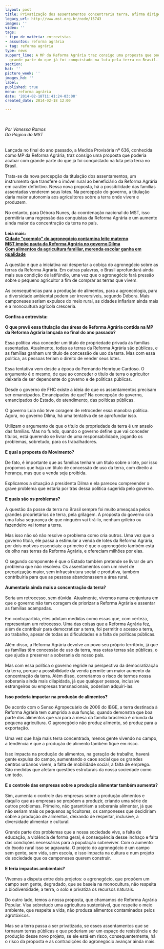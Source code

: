 ```yaml
---
layout: post
title: Privatização dos assentamentos concentraria terra, afirma dirigente
legacy_url: http://www.mst.org.br/node/15743
images: ''
video: ''
tags:
- tipo de matéria: entrevistas
- assuntos: reforma agrária
- tag: reforma agrária
type: news
support_line: A MP da Reforma Agrária traz consigo uma proposta que poderia acabar  com
  grande parte do que já foi conquistado na luta pela terra no Brasil.
section: 
hat: ''
picture_week: ''
images_hd: ''
label: 
published: true
menu: reforma agrária
date: '2014-02-18T11:41:24-03:00'
created_date: 2014-02-18 12:00

---
```

<p><br><em><br>Por Vanessa Ramos<br>Da Página do MST<br></em><br><br>Lançada no final do ano passado, a Medida Provisória nº 636, conhecida como MP da Reforma Agrária, traz consigo uma proposta que poderia acabar com grande parte do que já foi conquistado na luta pela terra no Brasil.<br><br>Trata-se da nova percepção da titulação dos assentamentos, um instrumento que transfere o imóvel rural ao beneficiário da Reforma Agrária em caráter definitivo. Nessa nova proposta, há a possibilidade das famílias assentadas venderem seus lotes. Na percepção do governo, a titulação daria maior autonomia aos agricultores sobre a terra onde vivem e produzem.<br><br>No entanto, para Débora Nunes, da coordenação nacional do MST, isso permitiria uma regressão das conquistas da Reforma Agrária e um aumento ainda maior da concentração da terra no país.<br><br><strong>Leia mais:<br><a href="http://www.mst.org.br/node/15738">Cidade "exemplo" do agronegócio contamina leite materno <br></a></strong><a href="http://www.mst.org.br/node/15722"><strong>MST impõe pauta da Reforma Agrária no governo Dilma <br></strong></a><a href="http://www.mst.org.br/node/15742"><strong>Com alimentos da agricultura familiar, merenda escolar ganha em qualidade </strong></a><a href="http://www.mst.org.br/node/15742"><strong><br></strong></a><br>A questão é que a iniciativa vai despertar a cobiça do agronegócio sobre as terras da Reforma Agrária. Em outras palavras, o Brasil aprofundará ainda mais sua condição de latifúndio, uma vez que o agronegócio fará pressão sobre o pequeno agricultor a fim de comprar as terras que vivem.<br><br>As consequências para a produção de alimentos, para a agroecologia, para a diversidade ambiental podem ser irreversíveis, segundo Débora. Mais camponeses seriam expulsos do meio rural, as cidades inflariam ainda mais e a monocultura agrícola cresceria.<br><br><strong>Confira a entrevista:<br></strong><br><strong>O que prevê essa titulação das áreas de Reforma Agrária contida na MP da Reforma Agrária lançada no final do ano passado?</strong><br><br>Essa política visa conceder um título de propriedade privada às famílias assentadas. Atualmente, todas as terras da Reforma Agrária são públicas, e as famílias ganham um título de concessão de uso da terra. Mas com essa política, as pessoas teriam o direito de vender seus lotes.<br><br>Essa tentativa vem desde a época do Fernando Henrique Cardoso. O argumento é o mesmo, de que ao conceder o título da terra o agricultor deixaria de ser dependente do governo e de políticas públicas.<br><br>Desde o governo de FHC existe a ideia de que os assentamentos precisam ser emancipados. Emancipados de que? Na concepção do governo, emancipados do Estado, do atendimento, das políticas públicas. <br><br>O governo Lula não teve coragem de retroceder essa manobra política. Agora, no governo Dilma, há uma tentativa de se aprofundar isso.<br><br>Utilizam o argumento de que o título de propriedade da terra é um anseio das famílias. Mas no fundo, quando o governo define que vai conceder títulos, está querendo se livrar de uma responsabilidade, jogando os problemas, sobretudo, para os trabalhadores.<br><br><strong>E qual a proposta do Movimento?<br></strong><br>De fato, é importante que as famílias tenham um título sobre o lote, por isso propomos que haja um título de concessão de uso da terra, com direito à herança, mas que a venda seja proibida.<br><br>Explicamos a situação à presidenta Dilma e ela pareceu compreender o grave problema que estaria por trás dessa política sugerida pelo governo.<br><br><strong>E quais são os problemas? <br></strong><br>A questão da posse da terra no Brasil sempre foi muito ameaçada pelos grandes proprietários de terra, pela grilagem. A proposta do governo cria uma falsa segurança de que ninguém vai tirá-lo, nenhum grileiro ou fazendeiro vai tomar a terra. <br><br>Mas isso não só não resolve o problema como cria outros. Uma vez que o governo titula, ele passa a estimular a venda de lotes da Reforma Agrária, por dois motivos essenciais: o primeiro é que o agronegócio também está de olho nas terras da Reforma Agrária, e ofereciam milhões por elas.<br><br>O segundo componente é que o Estado também pretende se livrar de um problema que não resolveu. Os assentamentos com um nível de precarização maior, sem infraestrutura social e produtiva, também contribuiria para que as pessoas abandonassem a área rural.<br><br><strong>Aumentaria ainda mais a concentração da terra?<br></strong><br>Seria um retrocesso, sem dúvida. Atualmente, vivemos numa conjuntura em que o governo não tem coragem de priorizar a Reforma Agrária e assentar as famílias acampadas. <br><br>Em contrapartida, eles adotam medidas como essas que, com certeza, representam um retrocesso. Uma das coisas que a Reforma Agrária fez, além de contribuir para democratizar a terra, foi permitir o acesso a terra, ao trabalho, apesar de todas as dificuldades e a falta de políticas públicas. <br><br>Além disso, a Reforma Agrária devolve ao povo seu próprio território, já que as famílias têm concessão de uso da terra, mas estas terras são públicas, o que ajuda a preservar a soberania do nosso país. <br><br>Mas com essa política o governo regride na perspectiva da democratização da terra, porque a possibilidade da venda permite um maior aumento da concentração da terra. Além disso, correríamos o risco de termos nossa soberania ainda mais dilapidada, já que qualquer pessoa, inclusive estrangeiros ou empresas transnacionais, poderiam adquiri-las. <br><strong><br>Isso poderia impactar na produção de alimentos?<br></strong><br>De acordo com o Senso Agropecuário de 2006 do IBGE, a terra destinada à Reforma Agrária tem cumprido a sua função, quando demonstra que boa parte dos alimentos que vai para a mesa da família brasileira é oriunda da pequena agricultura. O agronegócio não produz alimento, só produz para a exportação. <br><br>Uma vez que haja mais terra concentrada, menos gente vivendo no campo, a tendência é que a produção de alimento também fique em risco. <br><br>Isso impacta na produção de alimentos, na geração de trabalho, haverá gente expulsa do campo, aumentando o caos social que os grandes centros urbanos vivem, a falta de mobilidade social, a falta de emprego. São medidas que afetam questões estruturais da nossa sociedade como um todo.<br><br><strong>E o controle das empresas sobre a produção alimentar também aumenta?<br></strong><br>Sim, aumenta o controle das empresas sobre a produção alimentos e daquilo que as empresas se propõem a produzir, criando uma série de outros problemas. Primeiro, não garantiriam a soberania alimentar, já que não seriam mais os pequenos agricultores, os camponeses que decidiriam sobre a produção de alimentos, deixando de respeitar, inclusive, a diversidade alimentar e cultural. <br><br>Grande parte dos problemas que a nossa sociedade vive, a falta de educação, a violência de forma geral, é consequência desse inchaço e falta das condições necessárias para a população sobreviver. Com o aumento do êxodo rural isso se agravaria. O projeto do agronegócio é um campo sem gente, sem vida, sem escola, e isso impacta na cultura e num projeto de sociedade que os camponeses querem construir.<br><br><strong>E teria impactos ambientais?<br></strong><br>Vivemos a disputa entre dois projetos: o agronegócio, que propõem um campo sem gente, degradado, que se baseia na monocultura, não respeita a biodiversidade, a terra, o solo e privatiza os recursos naturais.<br><br>Do outro lado, temos a nossa proposta, que chamamos de Reforma Agrária Popular. Visa sobretudo uma agricultura sustentável, que respeite o meio ambiente, que respeite a vida, não produza alimentos contaminados pelos agrotóxicos. <br><br>Mas se a terra passa a ser privatizada, se esses assentamentos que se tornaram terras públicas e que poderiam ser um espaço de resistência e de produção desse novo projeto, se ele está em risco, consequentemente, há o risco da proposta e as contradições do agronegócio avançar ainda mais. <br><br><br><br><br>&nbsp;</p>
